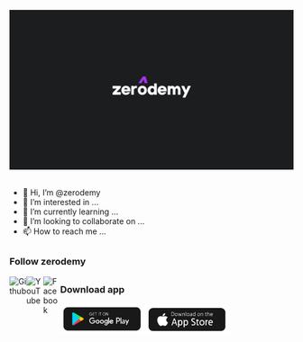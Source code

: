 <!-- zerodemy -->

<p align="center">
  <img src=".imgs/20221204_154111.jpg">
</p>

##

- 👋 Hi, I’m @zerodemy
- 👀 I’m interested in ...
- 🌱 I’m currently learning ...
- 💞️ I’m looking to collaborate on ...
- 📫 How to reach me ...

<!---
zerodemy/zerodemy is a ✨ special ✨ repository because its `README.md` (this file) appears on your GitHub profile.
You can click the Preview link to take a look at your changes.
--->

##

### Follow zerodemy
<a href="https://github.com/zerodemy"><img align="left" title="Github" alt="Github" width="30px" src=".assets/github.png" /></a>
<a href="https://m.youtube.com/@zerodemy"><img align="left" title="YouTube" alt="YouTube" width="30px" src=".assets/YouTube.png" />
<a href="https://facebook.com/zerodemyOfficial"><img align="left" title="Facebook" alt="Facebook" width="30px" src=".assets/facebook.png" /></a>
</a>

##

### Download app
<a href="https://m.youtube.com/@zerodemy"><img align="left" title="YouTube" alt="YouTube" width="150px" src=".assets/play_store_di.jpg" />
<a href="https://m.youtube.com/@zerodemy"><img align="left" title="YouTube" alt="YouTube" width="150px" src=".assets/app_store_di.jpg" />
</a>
